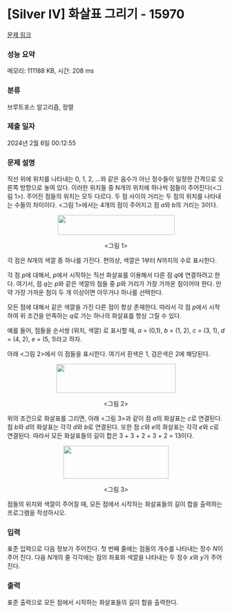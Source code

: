 # [Silver IV] 화살표 그리기 - 15970 

[문제 링크](https://www.acmicpc.net/problem/15970) 

### 성능 요약

메모리: 111188 KB, 시간: 208 ms

### 분류

브루트포스 알고리즘, 정렬

### 제출 일자

2024년 2월 6일 00:12:55

### 문제 설명

<p>직선 위에 위치를 나타내는 0, 1, 2, ...와 같은 음수가 아닌 정수들이 일정한 간격으로 오른쪽 방향으로 놓여 있다. 이러한 위치들 중 N개의 위치에 하나씩 점들이 주어진다(<그림 1>). 주어진 점들의 위치는 모두 다르다. 두 점 사이의 거리는 두 점의 위치를 나타내는 수들의 차이이다. <그림 1>에서는 4개의 점이 주어지고 점 <em>a</em>와 <em>b</em>의 거리는 3이다.</p>

<p style="text-align: center;"><img alt="" src="https://upload.acmicpc.net/e0b8e883-031b-4550-9afb-90dff9126cd7/-/preview/" style="width: 271px; height: 46px;"></p>

<p style="text-align: center;"><그림 1></p>

<p>각 점은 <em>N</em>개의 색깔 중 하나를 가진다. 편의상, 색깔은 1부터 <em>N</em>까지의 수로 표시한다.</p>

<p>각 점 <em>p</em>에 대해서, <em>p</em>에서 시작하는 직선 화살표를 이용해서 다른 점 <em>q</em>에 연결하려고 한다. 여기서, 점 <em>q</em>는 <em>p</em>와 같은 색깔의 점들 중 <em>p</em>와 거리가 가장 가까운 점이어야 한다. 만약 가장 가까운 점이 두 개 이상이면 아무거나 하나를 선택한다.</p>

<p>모든 점에 대해서 같은 색깔을 가진 다른 점이 항상 존재한다. 따라서 각 점 <em>p</em>에서 시작하여 위 조건을 만족하는 <em>q</em>로 가는 하나의 화살표를 항상 그릴 수 있다.</p>

<p>예를 들어, 점들을 순서쌍 (위치, 색깔) 로 표시할 때, <em>a</em> = (0,1), <em>b</em> = (1, 2), <em>c</em> = (3, 1), <em>d</em> = (4, 2), <em>e</em> = (5, 1)라고 하자. </p>

<p>아래 <그림 2>에서 이 점들을 표시한다. 여기서 흰색은 1, 검은색은 2에 해당된다.</p>

<p style="text-align: center;"><img alt="" src="https://upload.acmicpc.net/42d4e7c4-f4c8-4234-ad4b-4bcc86f3502e/-/preview/" style="width: 276px; height: 67px;"></p>

<p style="text-align: center;"><그림 2></p>

<p>위의 조건으로 화살표를 그리면, 아래 <그림 3>과 같이 점 <em>a</em>의 화살표는 <em>c</em>로 연결된다. 점 <em>b</em>와 <em>d</em>의 화살표는 각각 <em>d</em>와 <em>b</em>로 연결된다. 또한 점 <em>c</em>와 <em>e</em>의 화살표는 각각 <em>e</em>와 <em>c</em>로 연결된다. 따라서 모든 화살표들의 길이 합은 3 + 3 + 2 + 3 + 2 = 13이다.</p>

<p style="text-align: center;"><img alt="" src="https://upload.acmicpc.net/157c0a3e-059f-4b1b-a714-39a0081a72b9/-/preview/" style="width: 244px; height: 76px;"></p>

<p style="text-align: center;"><그림 3></p>

<p>점들의 위치와 색깔이 주어질 때, 모든 점에서 시작하는 화살표들의 길이 합을 출력하는 프로그램을 작성하시오.</p>

### 입력 

 <p>표준 입력으로 다음 정보가 주어진다. 첫 번째 줄에는 점들의 개수를 나타내는 정수 <em>N</em>이 주어 진다. 다음 <em>N</em>개의 줄 각각에는 점의 좌표와 색깔을 나타내는 두 정수 <em>x</em>와 <em>y</em>가 주어진다.</p>

### 출력 

 <p>표준 출력으로 모든 점에서 시작하는 화살표들의 길이 합을 출력한다.</p>

